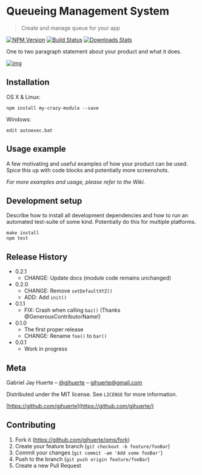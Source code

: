 # Queueing Management System

> Create and manage queue for your app

[![NPM Version](https://camo.githubusercontent.com/5f764b15a5a631771a214a086b0da2799b1c8327/68747470733a2f2f696d672e736869656c64732e696f2f6e706d2f762f64617461646f672d6d6574726963732e7376673f7374796c653d666c61742d737175617265)](https://npmjs.org/package/datadog-metrics) [![Build Status](https://camo.githubusercontent.com/e14fac8021872d240bf8baf6c136a5ae3c84b589/68747470733a2f2f696d672e736869656c64732e696f2f7472617669732f6462616465722f6e6f64652d64617461646f672d6d6574726963732f6d61737465722e7376673f7374796c653d666c61742d737175617265)](https://travis-ci.org/dbader/node-datadog-metrics) [![Downloads Stats](https://camo.githubusercontent.com/6b23c710537e328ef22ba09b126775f6cb8bf730/68747470733a2f2f696d672e736869656c64732e696f2f6e706d2f646d2f64617461646f672d6d6574726963732e7376673f7374796c653d666c61742d737175617265)](https://npmjs.org/package/datadog-metrics)

One to two paragraph statement about your product and what it does.

[![img](https://github.com/dbader/readme-template/raw/master/header.png)](https://github.com/dbader/readme-template/blob/master/header.png)

## Installation

OS X & Linux:

```
npm install my-crazy-module --save
```

Windows:

```
edit autoexec.bat
```

## Usage example

A few motivating and useful examples of how your product can be used. Spice this up with code blocks and potentially more screenshots.

*For more examples and usage, please refer to the Wiki.*

## Development setup

Describe how to install all development dependencies and how to run an automated test-suite of some kind. Potentially do this for multiple platforms.

```
make install
npm test
```

## Release History

- 0.2.1
  - CHANGE: Update docs (module code remains unchanged)
- 0.2.0
  - CHANGE: Remove `setDefaultXYZ()`
  - ADD: Add `init()`
- 0.1.1
  - FIX: Crash when calling `baz()` (Thanks @GenerousContributorName!)
- 0.1.0
  - The first proper release
  - CHANGE: Rename `foo()` to `bar()`
- 0.0.1
  - Work in progress

## Meta

Gabriel Jay Huerte – [@gjhuerte](https://twitter.com/gjhuerte) – [gjhuerte@gmail.com](mailto:gjhuerte@gmail.com)

Distributed under the MIT license. See `LICENSE` for more information.

[https://github.com/gjhuerte](https://github.com/gjhuerte/)

## Contributing

1. Fork it (<https://github.com/gjhuerte/qms/fork>)
2. Create your feature branch (`git checkout -b feature/fooBar`)
3. Commit your changes (`git commit -am 'Add some fooBar'`)
4. Push to the branch (`git push origin feature/fooBar`)
5. Create a new Pull Request